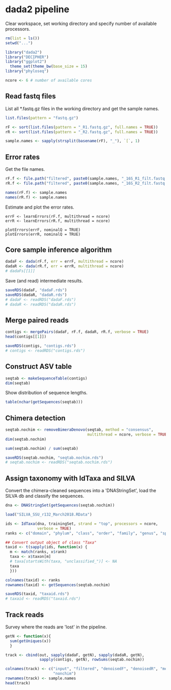 # dada2 pipeline
Clear workspace, set working directory and specify number of available processors.
```R
rm(list = ls())
setwd("...")

library("dada2")
library("DECIPHER")
library("ggplot2")
  theme_set(theme_bw(base_size = 15)
library("phyloseq")

ncore <- 6 # number of available cores
```

## Read fastq files
List all *.fastq.gz files in the working directory and get the sample names.
```R
list.files(pattern = "fastq.gz")

rF <- sort(list.files(pattern = "_R1.fastq.gz", full.names = TRUE))
rR <- sort(list.files(pattern = "_R2.fastq.gz", full.names = TRUE))

sample.names <- sapply(strsplit(basename(rF), "_"), `[`, 1)
```


## Error rates
Get the file names.
```R
rF.f <- file.path("filtered", paste0(sample.names, "_16S_R1_filt.fastq.gz"))
rR.f <- file.path("filtered", paste0(sample.names, "_16S_R2_filt.fastq.gz"))

names(rF.f) <- sample.names
names(rR.f) <- sample.names
```

Estimate and plot the error rates.
```
errF <- learnErrors(rF.f, multithread = ncore)
errR <- learnErrors(rR.f, multithread = ncore)

plotErrors(errF, nominalQ = TRUE)
plotErrors(errR, nominalQ = TRUE)
```


## Core sample inference algorithm
```R
dadaF <- dada(rF.f, err = errF, multithread = ncore)
dadaR <- dada(rR.f, err = errR, multithread = ncore)
# dadaFs[[1]]
```

Save (and read) intermediate results.
```R
saveRDS(dadaF, "dadaF.rds")
saveRDS(dadaR, "dadaR.rds")
# dadaF <- readRDS("dadaF.rds")
# dadaR <- readRDS("dadaR.rds")
```


## Merge paired reads
```R
contigs <- mergePairs(dadaF, rF.f, dadaR, rR.f, verbose = TRUE)
head(contigs[[1]])

saveRDS(contigs, "contigs.rds")
# contigs <- readRDS("contigs.rds")
```

## Construct ASV table
```R
seqtab <- makeSequenceTable(contigs)
dim(seqtab)
```

Show distribution of sequence lengths.
```R
table(nchar(getSequences(seqtab)))
```

## Chimera detection
```R
seqtab.nochim <- removeBimeraDenovo(seqtab, method = "consensus",
                                    multithread = ncore, verbose = TRUE)
dim(seqtab.nochim)

sum(seqtab.nochim) / sum(seqtab)

saveRDS(seqtab.nochim, "seqtab.nochim.rds")
# seqtab.nochim <- readRDS("seqtab.nochim.rds")
```


## Assign taxonomy with IdTaxa and SILVA
Convert the chimera-cleaned sequences into a 'DNAStringSet', load the SILVA db and classify the sequences.
```R
dna <- DNAStringSet(getSequences(seqtab.nochim))

load("SILVA_SSU_r132_March2018.RData")

ids <- IdTaxa(dna, trainingSet, strand = "top", processors = ncore,
              verbose = TRUE)
ranks <- c("domain", "phylum", "class", "order", "family", "genus", "species")

## Convert output object of class "Taxa"
taxid <- t(sapply(ids, function(x) {
  m <- match(ranks, x$rank)
  taxa <- x$taxon[m]
  # taxa[startsWith(taxa, "unclassified_")] <- NA
  taxa
  }))

colnames(taxid) <- ranks
rownames(taxid) <- getSequences(seqtab.nochim)

saveRDS(taxid, "taxaid.rds")
# taxaid <- readRDS("taxaid.rds")
```


## Track reads
Survey where the reads are 'lost' in the pipeline.
```R
getN <- function(x){
  sum(getUniques(x))
  }

track <- cbind(out, sapply(dadaF, getN), sapply(dadaR, getN),
               sapply(contigs, getN), rowSums(seqtab.nochim))

colnames(track) <- c("input", "filtered", "denoisedF", "denoisedR", "merged",
                     "nonchim")
rownames(track) <- sample.names
head(track)
```
